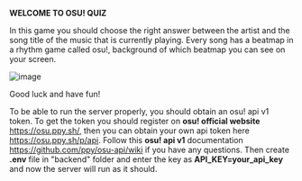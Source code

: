 <b>WELCOME TO OSU! QUIZ</b>

In this game you should choose the right answer between the artist and the song title of the music that is currently playing.
Every song has a beatmap in a rhythm game called osu!, background of which beatmap you can see on your screen.

![image](https://github.com/antondor/osu-quiz/assets/112825341/7f2e88b8-b280-40dd-8a17-090f90f3a05b)

Good luck and have fun!

To be able to run the server properly, you should obtain an osu! api v1 token. To get the token you should register on <b>osu! official website</b> https://osu.ppy.sh/, then you can obtain your own api token here https://osu.ppy.sh/p/api.
Follow this <b>osu! api v1</b> documentation https://github.com/ppy/osu-api/wiki if you have any questions. Then create <b>.env</b> file in "backend" folder and enter the key as <b>API_KEY=your_api_key</b> and now the server will run as it should.
